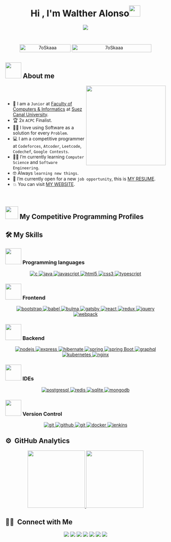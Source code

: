 <h1 align="center">Hi , I'm Walther Alonso<img src="https://media.giphy.com/media/hvRJCLFzcasrR4ia7z/giphy.gif" width="35"></h1>
<p align="center">
  <a href="https://github.com/DenverCoder1/readme-typing-svg"><img src="https://readme-typing-svg.herokuapp.com?font=Time+New+Roman&color=%23C8BE25&size=25&center=true&vCenter=true&width=600&height=100&lines=Software+Engineer+@bld.ai;Computer+Science+Student;Competitive+Programmer;2x+ACPC+Finalist;Expert+on+Codeforces;Division+1+on+Codechef+(5+Stars);4+Kyu+on+Atcoder;Always+learning+new+things"></a>
</p>


<br>

<p align="center"> 
	<img src="https://komarev.com/ghpvc/?username=7oSkaaa&label=Profile%20views&color=0047AB&style=plastic?" alt="7oSkaaa" height=25px, width=160px/> 
	<!---
		<a href = "https://commits.top/egypt.html" target="_blank">
			<img src="https://aktive.tk/egypt/7oSkaaa?color=red" alt="Most Active Users" target="_blank" height=25px, width=250px/> 
		</a>
	-->
	<a href = "https://commits.top/egypt.html" target="_blank">
		<img src="https://enfsgag3ayy6w9q.m.pipedream.net/&style=plastic" alt="7oSkaaa" target="_blank" height=25px, width=250px/> 
	</a>

</p>

	
## <picture><img src = "https://github.com/7oSkaaa/7oSkaaa/blob/main/Images/about_me.gif?raw=true" width = 50px></picture> About me

<picture> <img align="right" src="https://github.com/7oSkaaa/7oSkaaa/blob/main/Images/Right_Side.gif?raw=true" width = 250px></picture>

<br><br>

- :school: I am a `Junior` at [Faculty of Computers & Informatics](http://suez.edu.eg/ar/%d9%83%d9%84%d9%8a%d8%a9-%d8%a7%d9%84%d8%ad%d8%a7%d8%b3%d8%a8%d8%a7%d8%aa-%d9%88%d8%a7%d9%84%d9%85%d8%b9%d9%84%d9%88%d9%85%d8%a7%d8%aa/) at [Suez Canal University](http://suez.edu.eg/ar/).
- :trophy: 2x `ACPC` Finalist.
- :technologist: I love using Software as a solution for every `Problem`.
- :computer: I am a competitive programmer at `Codeforces`, `Atcoder`, `Leetcode`, `Codechef`, `Google Contests`.
- :student: I’m currently learning `Computer Science` and `Software Engineering`.
- :nerd_face: Always `learning new things`.
- :thinking: I’m currently open for a new `job opportunity`, this is [MY RESUME](http://lnkiy.in/Ahmed_Hossam_Resume).
- :boom: You can visit [MY WEBSITE](https://cutt.ly/Ahmed_Hossam_Website).
<br>


## <picture> <img src="https://github.com/7oSkaaa/7oSkaaa/blob/main/Images/competitive_programming_profile.png?raw=true" width=40> </picture> My Competitive Programming Profiles

## 🛠️ My Skills

### <picture> <img src = "https://github.com/7oSkaaa/7oSkaaa/blob/main/Images/Programming_Languages.gif?raw=true" width = 50px>  </picture> Programming languages

<p align="center">
  <a href="https://www.cprogramming.com/" target="_blank"> 
    <img src="https://img.shields.io/badge/C%20programming-A8B9CC.svg?style=for-the-badge&logo=c&logoColor=white"
      alt="c"/>
  </a>
  <a href="https://www.java.com" target="_blank"> 
    <img src="https://img.shields.io/badge/Java-007396.svg?style=for-the-badge&logo=java&logoColor=white" 
      alt="java"/> 
  </a>
  <a href="https://developer.mozilla.org/en-US/docs/Web/JavaScript" target="_blank"> 
    <img src="https://img.shields.io/badge/Javascript-F7DF1E.svg?style=for-the-badge&logo=javascript&logoColor=black"
      alt="javascript"/> 
  </a>
  <a href="https://www.w3.org/html/" target="_blank"> 
    <img src="https://img.shields.io/badge/html-E34F26.svg?style=for-the-badge&logo=html5&logoColor=white"
      alt="html5"/> 
  </a>
  <a href="https://www.w3schools.com/css/" target="_blank">
    <img src="https://img.shields.io/badge/css-1572B6.svg?style=for-the-badge&logo=css3&logoColor=white"
      alt="css3"/>
  </a>
  <a href="https://www.typescriptlang.org/" target="_blank"> 
    <img src="https://img.shields.io/badge/typescript-3178C6.svg?style=for-the-badge&logo=typescript&logoColor=white"
      alt="typescript"/>
  </a>
</p>

### <picture> <img src = "https://github.com/7oSkaaa/7oSkaaa/blob/main/Images/Front_End.gif?raw=true" width = 50px>  </picture> Frontend
<p align="center">
      <a href="https://getbootstrap.com" target="_blank">
    <img src="https://img.shields.io/badge/bootstrap-7952B3.svg?style=for-the-badge&logo=bootstrap&logoColor=white"
      alt="bootstrap"/>
  </a>
  <a href="https://babeljs.io/" target="_blank">
    <img src="https://img.shields.io/badge/babel-F9DC3E.svg?style=for-the-badge&logo=babel&logoColor=black" alt="babel"/> 
  </a>
  <a href="https://bulma.io/" target="_blank">
    <img src="https://img.shields.io/badge/bulma-00D1B2.svg?style=for-the-badge&logo=bulma&logoColor=white"
      alt="bulma"/>
  </a>
  <a href="https://www.gatsbyjs.com/" target="_blank">
    <img src="https://img.shields.io/badge/gatsbyjs-663399.svg?style=for-the-badge&logo=gatsby&logoColor=white" alt="gatsby" />
  </a>
  <a href="https://reactjs.org/" target="_blank"> 
    <img src="https://img.shields.io/badge/reactjs-61DAFB.svg?style=for-the-badge&logo=react&logoColor=black"
      alt="react"/> 
  </a>
  <a href="https://redux.js.org" target="_blank"> 
    <img src="https://img.shields.io/badge/redux-764ABC.svg?style=for-the-badge&logo=redux&logoColor=white" alt="redux"/> 
  </a> 
  <a href="https://jquery.com/" target="_blank">
    <img src="https://img.shields.io/badge/jquery-0769AD.svg?style=for-the-badge&logo=jquery&logoColor=white" alt="jquery"/> 
  </a>
  <a href="https://webpack.js.org" target="_blank">
    <img src="https://img.shields.io/badge/webpack-8DD6F9.svg?style=for-the-badge&logo=webpack&logoColor=black"
      alt="webpack"/>
  </a>
</p>


 ### <picture> <img src = "https://github.com/7oSkaaa/7oSkaaa/blob/main/Images/Software_Tools.gif?raw=true" width = 50px>  </picture> Backend
 
<p align="center">
  <a href="https://nodejs.org" target="_blank"> 
    <img src="https://img.shields.io/badge/node.js-339933.svg?style=for-the-badge&logo=nodedotjs&logoColor=white"
      alt="nodejs"/> 
  </a>
  <a href="https://expressjs.com" target="_blank">
    <img src="https://img.shields.io/badge/express-000000.svg?style=for-the-badge&logo=express&logoColor=white"
      alt="express" />
  <a href="https://hibernate.org/" target="_blank"> 
    <img src="https://img.shields.io/badge/hibernate-59666C.svg?style=for-the-badge&logo=hibernate&logoColor=white" alt="hibernate " /> 
  </a>
    <a href="https://spring.io/" target="_blank"> 
      <img src="https://img.shields.io/badge/spring%20IOC-6DB33F.svg?style=for-the-badge&logo=spring&logoColor=white" alt="spring" /> 
  </a>
  <a href="https://spring.io/" target="_blank"> 
    <img src="https://img.shields.io/badge/spring%20boot-6DB33F.svg?style=for-the-badge&logo=springboot&logoColor=white" alt="spring Boot" /> 
  </a>
  <a href="https://graphql.org" target="_blank">
    <img src="https://img.shields.io/badge/graphql-E10098.svg?style=for-the-badge&logo=graphql&logoColor=white" alt="graphql" />
  </a>
  <a href="https://kubernetes.io" target="_blank"> 
    <img src="https://img.shields.io/badge/kubernetes-326CE5.svg?style=for-the-badge&logo=kubernetes&logoColor=white" alt="kubernetes"/>
  </a>
  <a href="https://www.nginx.com" target="_blank"> 
    <img src="https://img.shields.io/badge/nginx-009639.svg?style=for-the-badge&logo=nginx&logoColor=white" 
      alt="nginx"/> 
  </a> 
</p>

 ### <picture> <img src = "https://github.com/7oSkaaa/7oSkaaa/blob/main/Images/IDEs.gif?raw=true" width = 50px>  </picture> IDEs
 
<p align="center">
  <a href="https://www.postgresql.org" target="_blank"> 
    <img src="https://img.shields.io/badge/postgreSQL-4169E1.svg?style=for-the-badge&logo=postgresql&logoColor=white"
      alt="postgresql"/> 
  </a>
  <a href="https://redis.io" target="_blank"> 
    <img src="https://img.shields.io/badge/redis-DC382D.svg?style=for-the-badge&logo=redis&logoColor=white"
      alt="redis"/>
  </a>
  <a href="https://www.sqlite.org/" target="_blank"> 
    <img src="https://img.shields.io/badge/sqlite-003B57.svg?style=for-the-badge&logo=sqlite&logoColor=white"
      alt="sqlite"/> 
  </a>
  <a href="https://www.mongodb.com/" target="_blank"> 
    <img src="https://img.shields.io/badge/mongodb-47A248.svg?style=for-the-badge&logo=mongodb&logoColor=white"
      alt="mongodb"/> 
  </a> 
</p>

 ### <picture> <img src = "https://github.com/7oSkaaa/7oSkaaa/blob/main/Images/CP_PS.gif?raw=true" width = 50px>  </picture> Version Control
 
<p align="center">
  <a href="https://git-scm.com/" target="_blank">
    <img src="https://img.shields.io/badge/git-F05032.svg?style=for-the-badge&logo=git&logoColor=white"
      alt="git"/>
  </a>
  <a href="https://github.com/ELanza-48" target="_blank">
    <img src="https://img.shields.io/badge/github-181717.svg?style=for-the-badge&logo=github&logoColor=white" alt="github" />
  </a>
  <a href="https://gitlab.com/Elanza-48" target="_blank">
    <img src="https://img.shields.io/badge/gitlab-181717.svg?style=for-the-badge&logo=gitlab&logoColor=white"
      alt="git"/>
  </a>
    <a href="https://www.docker.com/" target="_blank">
    <img src="https://img.shields.io/badge/docker-2496ED.svg?style=for-the-badge&logo=docker&logoColor=white"
      alt="docker"/>
  </a>
  <a href="https://www.jenkins.io" target="_blank"> 
    <img src="https://img.shields.io/badge/jenkins-D24939.svg?style=for-the-badge&logo=jenkins&logoColor=white" alt="jenkins"/> 
  </a>
</p>

## ⚙️ &nbsp;GitHub Analytics

<p align="center">
<a href="https://github.com/AVS1508">
  <img height="180em" src="https://github-readme-stats-eight-theta.vercel.app/api?username=AVS1508&show_icons=true&theme=algolia&include_all_commits=true&count_private=true"/>
  <img height="180em" src="https://github-readme-stats-eight-theta.vercel.app/api/top-langs/?username=AVS1508&layout=compact&langs_count=8&theme=algolia"/>
</a>
</p>

## 🤝🏻 &nbsp;Connect with Me

<p align="center">
<a href="https://www.adityavsingh.com"><img src="https://img.shields.io/badge/-adityavsingh.com-3423A6?style=flat&logo=Google-Chrome&logoColor=white"/></a>
<a href="https://linkedin.com/in/AVS1508"><img src="https://img.shields.io/badge/-Aditya%20Vikram%20Singh-0077B5?style=flat&logo=Linkedin&logoColor=white"/></a>
<a href="mailto:avsingh@umass.edu"><img src="https://img.shields.io/badge/-avsingh@umass.edu-D14836?style=flat&logo=Gmail&logoColor=white"/></a>
<a href="https://instagram.com/adityavs_"><img src="https://img.shields.io/badge/-@adityavs__-E4405F?style=flat&logo=Instagram&logoColor=white"/></a>
<a href="https://facebook.com/AVS1508"><img src="https://img.shields.io/badge/-@AVS1508-1877F2?style=flat&logo=Facebook&logoColor=white"/></a>
<a href="https://www.pinterest.ca/AVS1508"><img src="https://img.shields.io/badge/-@AVS1508-BD081C?style=flat&logo=Pinterest&logoColor=white"/></a>
<a href="https://www.behance.net/AVS1508"><img src="https://img.shields.io/badge/-@AVS1508-1769FF?style=flat&logo=Behance&logoColor=white"/></a>
</p>
